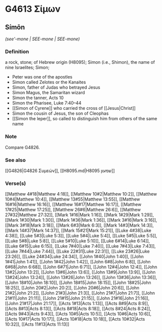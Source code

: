 # G4613 Σίμων

## Símōn

_(see'-mone | SEE-mone | SEE-mone)_

### Definition

a rock, stone; of Hebrew origin (H8095); Simon (i.e., Shimon), the name of nine Israelites; Simon; 

- Peter was one of the apostles
- Simon called Zelotes or the Kanaites
- Simon, father of Judas who betrayed Jesus
- Simon Magus, the Samaritan wizard
- Simon the tanner, Acts 10
- Simon the Pharisee, Luke 7:40–44
- [[Simon of Cyrene]] who carried the cross of [[Jesus|Christ]]
- Simon the cousin of Jesus, the son of Cleophas
- [[Simon the leper]], so called to distinguish him from others of the same name

### Note

Compare G4826.

### See also

[[G4826|G4826 Συμεών]], [[H8095.md|H8095 שמעון]]

### Verse(s)

[[Matthew 4#18|Matthew 4:18]], [[Matthew 10#2|Matthew 10:2]], [[Matthew 10#4|Matthew 10:4]], [[Matthew 13#55|Matthew 13:55]], [[Matthew 16#16|Matthew 16:16]], [[Matthew 16#17|Matthew 16:17]], [[Matthew 17#25|Matthew 17:25]], [[Matthew 26#6|Matthew 26:6]], [[Matthew 27#32|Matthew 27:32]], [[Mark 1#16|Mark 1:16]], [[Mark 1#29|Mark 1:29]], [[Mark 1#30|Mark 1:30]], [[Mark 1#36|Mark 1:36]], [[Mark 3#16|Mark 3:16]], [[Mark 3#18|Mark 3:18]], [[Mark 6#3|Mark 6:3]], [[Mark 14#3|Mark 14:3]], [[Mark 14#37|Mark 14:37]], [[Mark 15#21|Mark 15:21]], [[Luke 4#38|Luke 4:38]], [[Luke 5#3|Luke 5:3]], [[Luke 5#4|Luke 5:4]], [[Luke 5#5|Luke 5:5]], [[Luke 5#8|Luke 5:8]], [[Luke 5#10|Luke 5:10]], [[Luke 6#14|Luke 6:14]], [[Luke 6#15|Luke 6:15]], [[Luke 7#40|Luke 7:40]], [[Luke 7#43|Luke 7:43]], [[Luke 7#44|Luke 7:44]], [[Luke 22#31|Luke 22:31]], [[Luke 23#26|Luke 23:26]], [[Luke 24#34|Luke 24:34]], [[John 1#40|John 1:40]], [[John 1#41|John 1:41]], [[John 1#42|John 1:42]], [[John 6#8|John 6:8]], [[John 6#68|John 6:68]], [[John 6#71|John 6:71]], [[John 12#4|John 12:4]], [[John 13#2|John 13:2]], [[John 13#6|John 13:6]], [[John 13#9|John 13:9]], [[John 13#24|John 13:24]], [[John 13#26|John 13:26]], [[John 13#36|John 13:36]], [[John 18#10|John 18:10]], [[John 18#15|John 18:15]], [[John 18#25|John 18:25]], [[John 20#2|John 20:2]], [[John 20#6|John 20:6]], [[John 21#2|John 21:2]], [[John 21#3|John 21:3]], [[John 21#7|John 21:7]], [[John 21#11|John 21:11]], [[John 21#15|John 21:15]], [[John 21#16|John 21:16]], [[John 21#17|John 21:17]], [[Acts 1#13|Acts 1:13]], [[Acts 8#9|Acts 8:9]], [[Acts 8#13|Acts 8:13]], [[Acts 8#18|Acts 8:18]], [[Acts 8#24|Acts 8:24]], [[Acts 9#43|Acts 9:43]], [[Acts 10#5|Acts 10:5]], [[Acts 10#6|Acts 10:6]], [[Acts 10#17|Acts 10:17]], [[Acts 10#18|Acts 10:18]], [[Acts 10#32|Acts 10:32]], [[Acts 11#13|Acts 11:13]]